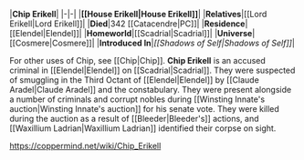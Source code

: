 |**Chip Erikell**|
|-|-|
|**[[House Erikell\|House Erikell]]**|
|**Relatives**|[[Lord Erikell\|Lord Erikell]]|
|**Died**|342 [[Catacendre\|PC]]|
|**Residence**|[[Elendel\|Elendel]]|
|**Homeworld**|[[Scadrial\|Scadrial]]|
|**Universe**|[[Cosmere\|Cosmere]]|
|**Introduced In**|*[[Shadows of Self\|Shadows of Self]]*|

For other uses of Chip, see [[Chip\|Chip]].
**Chip Erikell** is an accused criminal in [[Elendel\|Elendel]] on [[Scadrial\|Scadrial]].
They were suspected of smuggling in the Third Octant of [[Elendel\|Elendel]] by [[Claude Aradel\|Claude Aradel]] and the constabulary. They were present alongside a number of criminals and corrupt nobles during [[Winsting Innate's auction\|Winsting Innate's auction]] for his senate vote. They were killed during the auction as a result of [[Bleeder\|Bleeder's]] actions, and [[Waxillium Ladrian\|Waxillium Ladrian]] identified their corpse on sight.



https://coppermind.net/wiki/Chip_Erikell
